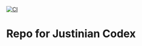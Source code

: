 [![CI](https://github.com/scta-texts/azsw2e/actions/workflows/validation.yml/badge.svg?branch=master)](https://github.com/scta-texts/azsw2e/actions/workflows/validation.yml)

# Repo for Justinian Codex